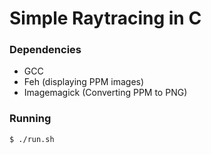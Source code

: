 # Simple Raytracing in C

### Dependencies
- GCC
- Feh (displaying PPM images)
- Imagemagick (Converting PPM to PNG)

### Running
```shell
$ ./run.sh
```

